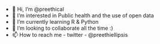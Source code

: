 - 👋 Hi, I’m @preethical
- 👀 I’m interested in Public health and the use of open data
- 🌱 I’m currently learning R & Python
- 💞️ I’m looking to collaborate all the time :) 
- 📫 How to reach me - twitter - @preethiellipsis

<!---
preethical/preethical is a ✨ special ✨ repository because its `README.md` (this file) appears on your GitHub profile.
You can click the Preview link to take a look at your changes.
--->
